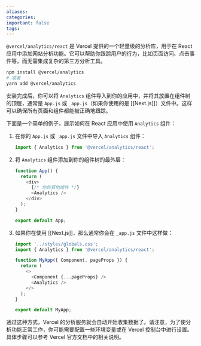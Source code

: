 ```yaml
---
aliases: 
categories: 
important: false
tags:
---
```



`@vercel/analytics/react` 是 Vercel 提供的一个轻量级的分析库，用于在 React 应用中添加网站分析功能。它可以帮助你跟踪用户的行为，比如页面访问、点击事件等，而无需集成复杂的第三方分析工具。


```bash
npm install @vercel/analytics
# 或者
yarn add @vercel/analytics
```

安装完成后，你可以将 `Analytics` 组件导入到你的应用中，并将其放置在组件树的顶层，通常是 `App.js` 或 `_app.js`（如果你使用的是 [[Next.js]]）文件中。这样可以确保所有页面和组件都能被正确地跟踪。

下面是一个简单的例子，展示如何在 React 应用中使用 `Analytics` 组件：

1. 在你的 `App.js` 或 `_app.js` 文件中导入 `Analytics` 组件：

   ```javascript
   import { Analytics } from '@vercel/analytics/react';
   ```

2. 将 `Analytics` 组件添加到你的组件树的最外层：

   ```javascript
   function App() {
     return (
       <div>
         {/* 你的其他组件 */}
         <Analytics />
       </div>
     );
   }

   export default App;
   ```

3. 如果你在使用 [[Next.js]]，那么通常你会在 `_app.js` 文件中这样做：

   ```javascript
   import '../styles/globals.css';
   import { Analytics } from '@vercel/analytics/react';

   function MyApp({ Component, pageProps }) {
     return (
       <>
         <Component {...pageProps} />
         <Analytics />
       </>
     );
   }

   export default MyApp;
   ```

通过这种方式，Vercel 的分析服务就会自动开始收集数据了。请注意，为了使分析功能正常工作，你可能需要配置一些环境变量或在 Vercel 控制台中进行设置。具体步骤可以参考 Vercel 官方文档中的相关说明。
